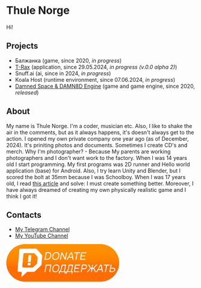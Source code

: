 # Thule Norge
Hi!

## Projects
* Балжанка (game, since 2020, _in progress_)
* [T-Rax](https://thulenorge.github.io/T-RAX/README.md) (application, since 29.05.2024, _in progress (v.0.0 alpha 2)_)
* Snuff.ai (ai, since in 2024, _in progress_)
* Koala Host (runtime environment, since 07.06.2024, _in progress_)
* [Damned Space & DAMN8D Engine](https://thulenorge.github.io/DAMN8D/main.html) (game and game engine, since 2020, _released_)

## About
My name is Thule Norge. I'm a coder, musician etc. Also, I like to shake the air in the comments, but as it always happens, it's doesn't always get to the action. I opened my own private company one year ago (as of December, 2024). It's priniting photos and documents. Sometimes I create CD's and merch. Why I'm photographer? - Because My parents are working photographers and I don't want work to the factory. When I was 14 years old I start programming. My first programs was 2D runner and Hello world application (base) for Android. Also, I try learn Unity and Blender, but I scored the bolt at 35mm because I was Schoolboy. When I was 17 years old, I read [this article](https://habr.com/ru/articles/248153/) and solve: I must create something better. Moreover, I have always dreamed of creating my own physically realistic game and I think I got it!

## Contacts

* [My Telegram Channel](https://t.me/belyko)
* [My YouTube Channel](https://youtube.com/@ThuleNorge)

<a href="https://www.donationalerts.com/r/thulenorge"><img src="donate.png" height="100" width="300"/></a>

